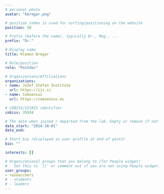 ```yaml
---
# personal photo
avatar: "kbregar.png"

# position index is used for sorting/positioning on the website
position: 50

# Prefix (before the name), typically Dr., Mag., ...
prefix: "Dr."

# Display name
title: Klemen Bregar

# Role/position
role: "Postdoc"

# Organizations/Affiliations
organizations:
- name: Jožef Stefan Institute
  url: https://ijs.si
- name: Comsensus
  url: https://comsensus.eu

# COBISS/SICRIS identifier
cobiss: 35934

# The date when joined / departed from the lab. Empty or remove if not used
date_start: "2014-10-01"
date_end:

# Short bio (displayed in user profile at end of posts)
bio: ""

interests: []

# Organizational groups that you belong to (for People widget)
#   Set this to `[]` or comment out if you are not using People widget.
user_groups:
- researchers
# - students
# - leaders
---
```

